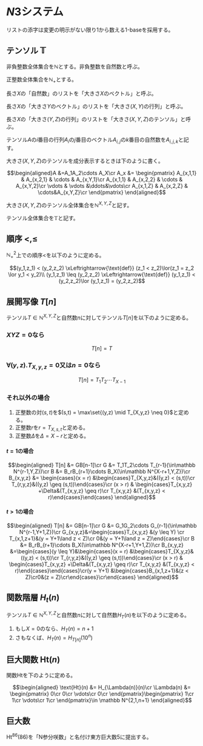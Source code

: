 # $N3$システム

リストの添字は変更の明示がない限り1から数える1-baseを採用する。

## テンソル $\mathbb{T}$

非負整数全体集合を$\mathbb N$とする。非負整数を自然数と呼ぶ。

正整数全体集合を$\mathbb N_+$とする。

長さ$X$の「自然数」のリストを「大きさ$X$のベクトル」と呼ぶ。

長さ$X$の「大きさ$Y$のベクトル」のリストを「大きさ$(X,Y)$の行列」と呼ぶ。

長さ$X$の「大きさ$(Y,Z)$の行列」のリストを「大きさ$(X,Y,Z)$のテンソル」と呼ぶ。

テンソル$A$の$i$番目の行列$A_i$の$j$番目のベクトル$A_{i,j}$の$k$番目の自然数を$A_{i,j,k}$と記す。

大きさ$(X,Y,Z)$のテンソルを成分表示するときは下のように書く。

$$\begin{aligned}A &=A_1A_2\cdots A_X\cr
A_x &= \begin{pmatrix}
A_{x,1,1} & A_{x,2,1} & \cdots & A_{x,Y,1}\cr
A_{x,1,1} & A_{x,2,2} & \cdots & A_{x,Y,2}\cr
\vdots  & \vdots  &\ddots&\vdots\cr
A_{x,1,Z} & A_{x,2,Z} & \cdots&A_{x,Y,Z}\cr
\end{pmatrix}
\end{aligned}$$

大きさ$(X,Y,Z)$のテンソル全体集合を$\mathbb N^{X,Y,Z}$と記す。

テンソル全体集合を$\mathbb T$と記す。

## 順序 $<,\leq$

$\mathbb N^2_+$上での順序$<$を以下のように定める。

$$(y_1,z_1) < (y_2,z_2) \xLeftrightarrow{\text{def}} (z_1 < z_2)\lor(z_1 = z_2 \lor y_1 < y_2)\\
(y_1,z_1) \leq (y_2,z_2) \xLeftrightarrow{\text{def}} (y_1,z_1) < (y_2,z_2)\lor (y_1,z_1) = (y_2,z_2)$$

## 展開写像 $T[n]$

テンソル$T \in \mathbb N^{X,Y,Z}$と自然数$n$に対してテンソル$T[n]$を以下のように定める。

### $XYZ = 0$なら

$$T[n] = T$$

### $\forall(y,z).T_{X,y,z} = 0$又は$n=0$なら

$$T[n] = T_1T_2\cdots T_{X-1}$$

### それ以外の場合

1. 正整数の対$(s,t)$を$(s,t) = \max\set{(y,z) \mid T_{X,y,z} \neq 0}$と定める。
1. 正整数$r$を$r = T_{X,s,t}$と定める。
1. 正整数$\Delta$を$\Delta = X - r$と定める。

#### $t=1$の場合

$$\begin{aligned}
T[n] &= GB[n-1]\cr
G &= T_1T_2\cdots T_{r-1}(\in\mathbb N^{r-1,Y,Z})\cr
B &= B_rB_{r+1}\cdots B_X(\in\mathbb N^{X-r+1,Y,Z})\cr
B_{x,y,z} &= \begin{cases}(x = r) &\begin{cases}T_{X,y,z}&((y,z) < (s,t))\cr T_{r,y,z}&((y,z) \geq (s,t))\end{cases}\cr (x > r) & \begin{cases}T_{x,y,z} +\Delta&(T_{x,y,z} \geq r)\cr T_{x,y,z} &(T_{x,y,z} < r)\end{cases}\end{cases}
\end{aligned}$$

#### $t > 1$の場合

$$\begin{aligned}
T[n] &= GB[n-1]\cr
G &= G_1G_2\cdots G_{r-1}(\in\mathbb N^{r-1,Y+1,Z})\cr
G_{x,y,z}&=\begin{cases}T_{x,y,z} &(y \leq Y) \cr T_{x,1,z+1}&(y = Y+1\land z < Z)\cr 0&(y = Y+1\land z = Z)\end{cases}\cr
B &= B_rB_{r+1}\cdots B_X(\in\mathbb N^{X-r+1,Y+1,Z})\cr
B_{x,y,z} &=\begin{cases}(y \leq Y)&\begin{cases}(x = r) &\begin{cases}T_{X,y,z}&((y,z) < (s,t))\cr T_{r,y,z}&((y,z) \geq (s,t))\end{cases}\cr (x > r) & \begin{cases}T_{x,y,z} +\Delta&(T_{x,y,z} \geq r)\cr T_{x,y,z} &(T_{x,y,z} < r)\end{cases}\end{cases}\cr(y = Y+1) &\begin{cases}B_{x,1,z+1}&(z < Z)\cr0&(z = Z)\cr\end{cases}\cr\end{cases}
\end{aligned}$$

## 関数階層 $H_t(n)$

テンソル$T \in \mathbb N^{X,Y,Z}$と自然数$n$に対して自然数$H_T(n)$を以下のように定める。

1. もし$X=0$のなら、$H_T(n) = n+1$
1. さもなくば、$H_T(n) = H_{T[n]}(10^n)$

## 巨大関数 $\text{Ht}(n)$

関数$\text{Ht}$を下のように定める。

$$\begin{aligned}
\text{Ht}(n) &= H_{\Lambda(n)}(n)\cr
\Lambda(n) &= \begin{pmatrix}
0\cr
0\cr
\vdots\cr
0\cr
\end{pmatrix}\begin{pmatrix}
1\cr
1\cr
\vdots\cr
1\cr
\end{pmatrix}\in \mathbb N^{2,1,n+1}
\end{aligned}$$

## 巨大数

$\text{Ht}^{86}(86)$を「N参分咲数」と名付け東方巨大数5に提出する。
